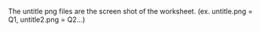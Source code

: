 The untitle png files are the screen shot of the worksheet. (ex. untitle.png = Q1, untitle2.png = Q2...)

